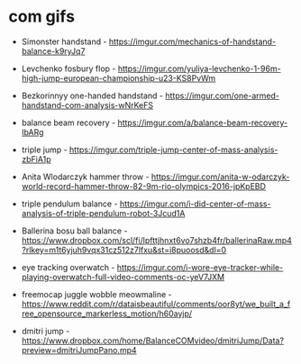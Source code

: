 # com gifs

- Simonster handstand - https://imgur.com/mechanics-of-handstand-balance-k9ryJq7
  
- Levchenko fosbury flop - https://imgur.com/yuliya-levchenko-1-96m-high-jump-european-championship-u23-KS8PvWm
  
- Bezkorinnyy one-handed handstand - https://imgur.com/one-armed-handstand-com-analysis-wNrKeFS

- balance beam recovery - https://imgur.com/a/balance-beam-recovery-lbARg

- triple jump - https://imgur.com/triple-jump-center-of-mass-analysis-zbFiA1p

- Anita Wlodarczyk hammer throw - https://imgur.com/anita-w-odarczyk-world-record-hammer-throw-82-9m-rio-olympics-2016-jpKpEBD

- triple pendulum balance - https://imgur.com/i-did-center-of-mass-analysis-of-triple-pendulum-robot-3Jcud1A
  
- Ballerina bosu ball balance - https://www.dropbox.com/scl/fi/lpfttjhnxt6vo7shzb4fr/ballerinaRaw.mp4?rlkey=m1t6yjuh9vqx31cz512z7lfxu&st=i8puoosd&dl=0

- eye tracking overwatch - https://imgur.com/i-wore-eye-tracker-while-playing-overwatch-full-video-comments-oc-yeV7JXM

- freemocap juggle wobble meowmaline - https://www.reddit.com/r/dataisbeautiful/comments/oor8yt/we_built_a_free_opensource_markerless_motion/h60ayjp/

- dmitri jump - https://www.dropbox.com/home/BalanceCOMvideo/dmitriJump/Data?preview=dmitriJumpPano.mp4